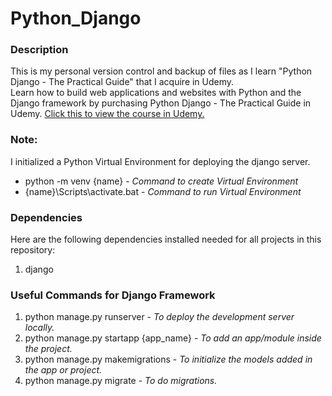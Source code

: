 # Python_Django

### Description
This is my personal version control and backup of files as I learn "Python Django - The Practical Guide" that I acquire in Udemy.  
Learn how to build web applications and websites with Python and the Django framework by purchasing Python Django - The Practical Guide in Udemy. [Click this to view the course in Udemy.](https://www.udemy.com/course/python-django-the-practical-guide/)

### Note:
I initialized a Python Virtual Environment for deploying the django server.  
- python -m venv {name} - *Command to create Virtual Environment*  
- {name}\Scripts\activate.bat - *Command to run Virtual Environment*  

### Dependencies
Here are the following dependencies installed needed for all projects in this repository:
1. django

### Useful Commands for Django Framework
1. python manage.py runserver - *To deploy the development server locally.*
2. python manage.py startapp {app_name} - *To add an app/module inside the project.*
3. python manage.py makemigrations - *To initialize the models added in the app or project.*
4. python manage.py migrate - *To do migrations.*